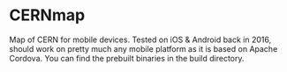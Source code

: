 # CERNmap
Map of CERN for mobile devices. Tested on iOS & Android back in 2016, should work on pretty much any mobile platform as it is based on Apache Cordova. You can find the prebuilt binaries in the build directory.

